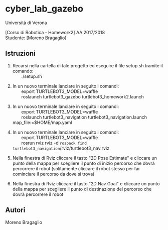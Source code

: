 # cyber_lab_gazebo

Università di Verona

[Corso di Robotica - Homework2]
AA 2017/2018<br>
Studente: [Moreno Bragaglio]

## Istruzioni

1. Recarsi nella cartella di tale progetto ed eseguire il file setup.sh tramite il comando: <br>
&nbsp;&nbsp;&nbsp;&nbsp;&nbsp;&nbsp; ./setup.sh 

2. In un nuovo terminale lanciare in seguito i comandi: <br>
&nbsp;&nbsp;&nbsp;&nbsp;&nbsp;&nbsp; export TURTLEBOT3_MODEL=waffle <br>
&nbsp;&nbsp;&nbsp;&nbsp;&nbsp;&nbsp; roslaunch turtlebot3_gazebo turtlebot3_homework2.launch

3. In un nuovo terminale lanciare in seguito i comandi: <br>
&nbsp;&nbsp;&nbsp;&nbsp;&nbsp;&nbsp; export TURTLEBOT3_MODEL=waffle <br>
&nbsp;&nbsp;&nbsp;&nbsp;&nbsp;&nbsp; roslaunch turtlebot3_navigation turtlebot3_navigation.launch map_file:=$HOME/map.yaml

4. In un nuovo terminale lanciare in seguito i comandi: <br>
&nbsp;&nbsp;&nbsp;&nbsp;&nbsp;&nbsp; export TURTLEBOT3_MODEL=waffle <br>
&nbsp;&nbsp;&nbsp;&nbsp;&nbsp;&nbsp; rosrun rviz rviz -d `rospack find turtlebot3_navigation`/rviz/turtlebot3_nav.rviz

5. Nella finestra di Rviz cliccare il tasto "2D Pose Estimate" e cliccare un punto della mappa per scegliere il punto di inizio percorso che dovrà percorrere il robot (solitamente cliccare il robot stesso per far cominciare il percorso da dove si trova)

6. Nella finestra di Rviz cliccare il tasto "2D Nav Goal" e cliccare un punto della mappa per scegliere il punto di destinazione del percorso che dovrà percorrere il robot

## Autori
Moreno Bragaglio
